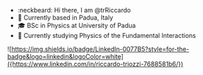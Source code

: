 * :neckbeard: Hi there, I am @trRiccardo
* 📍 Currently based in Padua, Italy
* 🎓 BSc in Physics at University of Padua
* 🎒 Currently studying Physics of the Fundamental Interactions

![https://img.shields.io/badge/LinkedIn-0077B5?style=for-the-badge&logo=linkedin&logoColor=white]({https://www.linkedin.com/in/riccardo-triozzi-7688581b6/})
